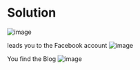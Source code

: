 # Solution

![image](https://github.com/user-attachments/assets/175daadc-4aa1-43cf-bb33-334c4ae6ae96)

leads you to the Facebook account
![image](https://github.com/user-attachments/assets/7e7acbb1-72de-43b5-981d-67a9a617641d)

You find the Blog
![image](https://github.com/user-attachments/assets/4fdec436-5f6d-446e-ac65-d68cb039bb94)
